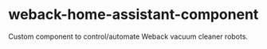 # weback-home-assistant-component
Custom component to control/automate Weback vacuum cleaner robots.
